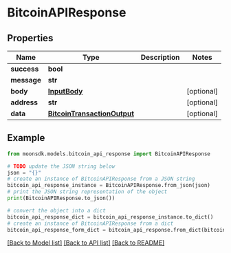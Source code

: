 # BitcoinAPIResponse

## Properties

| Name        | Type                                                        | Description | Notes       |
| ----------- | ----------------------------------------------------------- | ----------- | ----------- |
| **success** | **bool**                                                    |             |             |
| **message** | **str**                                                     |             |             |
| **body**    | [**InputBody**](inputbody.md)                               |             | \[optional] |
| **address** | **str**                                                     |             | \[optional] |
| **data**    | [**BitcoinTransactionOutput**](bitcointransactionoutput.md) |             | \[optional] |

## Example

```python
from moonsdk.models.bitcoin_api_response import BitcoinAPIResponse

# TODO update the JSON string below
json = "{}"
# create an instance of BitcoinAPIResponse from a JSON string
bitcoin_api_response_instance = BitcoinAPIResponse.from_json(json)
# print the JSON string representation of the object
print(BitcoinAPIResponse.to_json())

# convert the object into a dict
bitcoin_api_response_dict = bitcoin_api_response_instance.to_dict()
# create an instance of BitcoinAPIResponse from a dict
bitcoin_api_response_form_dict = bitcoin_api_response.from_dict(bitcoin_api_response_dict)
```

[\[Back to Model list\]](./#documentation-for-models) [\[Back to API list\]](./#documentation-for-api-endpoints) [\[Back to README\]](./)
